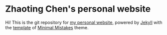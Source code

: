 # Zhaoting Chen's personal website

Hi! This is the git repository for [my personal website](https://zhaotingchen.github.io/), powered by [Jekyll](https://jekyllrb.com/) with the [template](https://github.com/mmistakes/mm-github-pages-starter) of [Minimal Mistakes](https://github.com/mmistakes/minimal-mistakes) theme.
